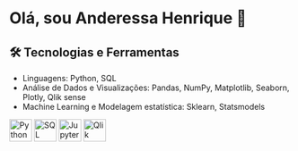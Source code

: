 # Olá, sou Anderessa Henrique 👋



## 🛠️ Tecnologias e Ferramentas
- Linguagens: Python, SQL
- Análise de Dados e Visualizações: Pandas, NumPy, Matplotlib, Seaborn, Plotly, Qlik sense
- Machine Learning e Modelagem estatística: Sklearn, Statsmodels 

<img src="https://cdn.jsdelivr.net/gh/devicons/devicon/icons/python/python-original.svg" alt="Python" width="40" height="40"/>
<img src="https://cdn.jsdelivr.net/gh/devicons/devicon/icons/sqlite/sqlite-original.svg" alt="SQL" width="40" height="40"/>
<img src="https://cdn.jsdelivr.net/gh/devicons/devicon/icons/jupyter/jupyter-original.svg" alt="Jupyter" width="40" height="40"/>
<img src="https://upload.wikimedia.org/wikipedia/commons/4/42/Qlik_logo.svg" alt="Qlik Sense" width="40" height="40"/>
